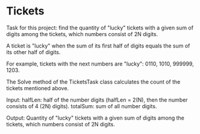 # Tickets

Task for this project:
find the quantity of "lucky" tickets with a given sum of digits among the tickets, which numbers consist of 2N digits.

A ticket is "lucky" when the sum of its first half of digits equals the sum of its other half of digits.

For example, tickets with the next numbers are "lucky": 0110, 1010, 999999, 1203.

The Solve method of the TicketsTask class calculates the count of the tickets mentioned above.

Input:
halfLen: half of the number digits (halfLen = 2(N), then the number consists of 4 (2N) digits).
totalSum: sum of all number digits.

Output:
Quantity of "lucky" tickets with a given sum of digits among the tickets, which numbers consist of 2N digits.